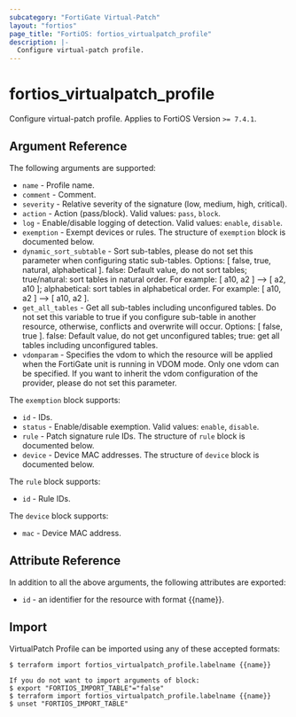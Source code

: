```yaml
---
subcategory: "FortiGate Virtual-Patch"
layout: "fortios"
page_title: "FortiOS: fortios_virtualpatch_profile"
description: |-
  Configure virtual-patch profile.
---
```


# fortios_virtualpatch_profile
Configure virtual-patch profile. Applies to FortiOS Version `>= 7.4.1`.

## Argument Reference

The following arguments are supported:

* `name` - Profile name.
* `comment` - Comment.
* `severity` - Relative severity of the signature (low, medium, high, critical).
* `action` - Action (pass/block). Valid values: `pass`, `block`.
* `log` - Enable/disable logging of detection. Valid values: `enable`, `disable`.
* `exemption` - Exempt devices or rules. The structure of `exemption` block is documented below.
* `dynamic_sort_subtable` - Sort sub-tables, please do not set this parameter when configuring static sub-tables. Options: [ false, true, natural, alphabetical ]. false: Default value, do not sort tables; true/natural: sort tables in natural order. For example: [ a10, a2 ] --> [ a2, a10 ]; alphabetical: sort tables in alphabetical order. For example: [ a10, a2 ] --> [ a10, a2 ].
* `get_all_tables` - Get all sub-tables including unconfigured tables. Do not set this variable to true if you configure sub-table in another resource, otherwise, conflicts and overwrite will occur. Options: [ false, true ]. false: Default value, do not get unconfigured tables; true: get all tables including unconfigured tables. 
* `vdomparam` - Specifies the vdom to which the resource will be applied when the FortiGate unit is running in VDOM mode. Only one vdom can be specified. If you want to inherit the vdom configuration of the provider, please do not set this parameter.

The `exemption` block supports:

* `id` - IDs.
* `status` - Enable/disable exemption. Valid values: `enable`, `disable`.
* `rule` - Patch signature rule IDs. The structure of `rule` block is documented below.
* `device` - Device MAC addresses. The structure of `device` block is documented below.

The `rule` block supports:

* `id` - Rule IDs.

The `device` block supports:

* `mac` - Device MAC address.


## Attribute Reference

In addition to all the above arguments, the following attributes are exported:
* `id` - an identifier for the resource with format {{name}}.

## Import

VirtualPatch Profile can be imported using any of these accepted formats:
```
$ terraform import fortios_virtualpatch_profile.labelname {{name}}

If you do not want to import arguments of block:
$ export "FORTIOS_IMPORT_TABLE"="false"
$ terraform import fortios_virtualpatch_profile.labelname {{name}}
$ unset "FORTIOS_IMPORT_TABLE"
```

